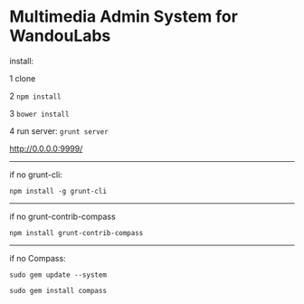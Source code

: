 Multimedia Admin System for WandouLabs
===========

install:

1  clone

2 `npm install`

3 `bower install`

4 run server: `grunt server`

http://0.0.0.0:9999/

------

if no grunt-cli:

`npm install -g grunt-cli`

------
if no grunt-contrib-compass

`npm install grunt-contrib-compass`

------

if no Compass:

`sudo gem update --system`

`sudo gem install compass`